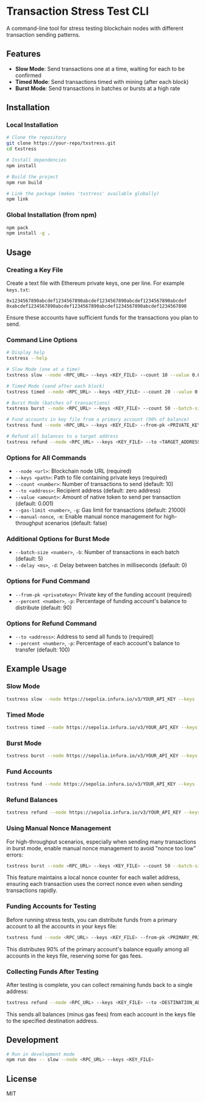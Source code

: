 # Transaction Stress Test CLI

A command-line tool for stress testing blockchain nodes with different transaction sending patterns.

## Features

- **Slow Mode**: Send transactions one at a time, waiting for each to be confirmed
- **Timed Mode**: Send transactions timed with mining (after each block)
- **Burst Mode**: Send transactions in batches or bursts at a high rate

## Installation

### Local Installation

```bash
# Clone the repository
git clone https://your-repo/txstress.git
cd txstress

# Install dependencies
npm install

# Build the project
npm run build

# Link the package (makes 'txstress' available globally)
npm link
```

### Global Installation (from npm)

```bash
npm pack
npm install -g .
```

## Usage

### Creating a Key File

Create a text file with Ethereum private keys, one per line. For example `keys.txt`:

```
0x1234567890abcdef1234567890abcdef1234567890abcdef1234567890abcdef
0xabcdef1234567890abcdef1234567890abcdef1234567890abcdef1234567890
```

Ensure these accounts have sufficient funds for the transactions you plan to send.

### Command Line Options

```bash
# Display help
txstress --help

# Slow Mode (one at a time)
txstress slow --node <RPC_URL> --keys <KEY_FILE> --count 10 --value 0.001

# Timed Mode (send after each block)
txstress timed --node <RPC_URL> --keys <KEY_FILE> --count 20 --value 0.001

# Burst Mode (batches of transactions)
txstress burst --node <RPC_URL> --keys <KEY_FILE> --count 50 --batch-size 5 --delay 500

# Fund accounts in key file from a primary account (90% of balance)
txstress fund --node <RPC_URL> --keys <KEY_FILE> --from-pk <PRIVATE_KEY> --percent 90

# Refund all balances to a target address
txstress refund --node <RPC_URL> --keys <KEY_FILE> --to <TARGET_ADDRESS>
```

### Options for All Commands

- `--node <url>`: Blockchain node URL (required)
- `--keys <path>`: Path to file containing private keys (required)
- `--count <number>`: Number of transactions to send (default: 10)
- `--to <address>`: Recipient address (default: zero address)
- `--value <amount>`: Amount of native token to send per transaction (default: 0.001)
- `--gas-limit <number>`, `-g`: Gas limit for transactions (default: 21000)
- `--manual-nonce`, `-m`: Enable manual nonce management for high-throughput scenarios (default: false)

### Additional Options for Burst Mode

- `--batch-size <number>`, `-b`: Number of transactions in each batch (default: 5)
- `--delay <ms>`, `-d`: Delay between batches in milliseconds (default: 0)

### Options for Fund Command

- `--from-pk <privateKey>`: Private key of the funding account (required)
- `--percent <number>`, `-p`: Percentage of funding account's balance to distribute (default: 90)

### Options for Refund Command

- `--to <address>`: Address to send all funds to (required)
- `--percent <number>`, `-p`: Percentage of each account's balance to transfer (default: 100)

## Example Usage

### Slow Mode

```bash
txstress slow --node https://sepolia.infura.io/v3/YOUR_API_KEY --keys ./keys.txt --count 5 --to 0x742d35Cc6634C0532925a3b844Bc454e4438f44e --value 0.0001
```

### Timed Mode

```bash
txstress timed --node https://sepolia.infura.io/v3/YOUR_API_KEY --keys ./keys.txt --count 10 --to 0x742d35Cc6634C0532925a3b844Bc454e4438f44e --value 0.0001
```

### Burst Mode

```bash
txstress burst --node https://sepolia.infura.io/v3/YOUR_API_KEY --keys ./keys.txt --count 20 --batch-size 5 --delay 100 --to 0x742d35Cc6634C0532925a3b844Bc454e4438f44e --value 0.0001 --manual-nonce
```

### Fund Accounts

```bash
txstress fund --node https://sepolia.infura.io/v3/YOUR_API_KEY --keys ./keys.txt --from-pk 0x1234567890abcdef1234567890abcdef1234567890abcdef1234567890abcdef --percent 90 --gas-limit 21000
```

### Refund Balances

```bash
txstress refund --node https://sepolia.infura.io/v3/YOUR_API_KEY --keys ./keys.txt --to 0x742d35Cc6634C0532925a3b844Bc454e4438f44e --percent 100 --gas-limit 21000
```

### Using Manual Nonce Management

For high-throughput scenarios, especially when sending many transactions in burst mode, enable manual nonce management to avoid "nonce too low" errors:

```bash
txstress burst --node <RPC_URL> --keys <KEY_FILE> --count 50 --batch-size 10 --manual-nonce
```

This feature maintains a local nonce counter for each wallet address, ensuring each transaction uses the correct nonce even when sending transactions rapidly.

### Funding Accounts for Testing

Before running stress tests, you can distribute funds from a primary account to all the accounts in your keys file:

```bash
txstress fund --node <RPC_URL> --keys <KEY_FILE> --from-pk <PRIMARY_PRIVATE_KEY> --percent 90
```

This distributes 90% of the primary account's balance equally among all accounts in the keys file, reserving some for gas fees.

### Collecting Funds After Testing

After testing is complete, you can collect remaining funds back to a single address:

```bash
txstress refund --node <RPC_URL> --keys <KEY_FILE> --to <DESTINATION_ADDRESS> --percent 100
```

This sends all balances (minus gas fees) from each account in the keys file to the specified destination address.

## Development

```bash
# Run in development mode
npm run dev -- slow --node <RPC_URL> --keys <KEY_FILE>
```

## License

MIT
